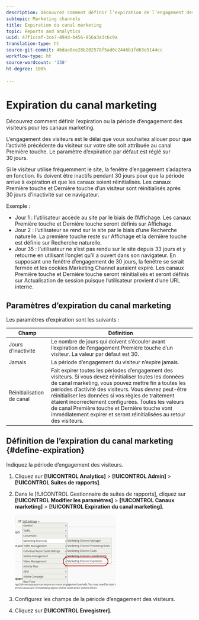 ```yaml
---
description: Découvrez comment définir l’expiration de l’engagement des visiteurs dans les canaux marketing.
subtopic: Marketing channels
title: Expiration du canal marketing
topic: Reports and analytics
uuid: 47f1ccaf-3ce7-494d-b456-956a3a3c6c9a
translation-type: ht
source-git-commit: 46dae8ee28b202578f5ad0c2446b1fd63e5144cc
workflow-type: ht
source-wordcount: '338'
ht-degree: 100%

---
```



# Expiration du canal marketing

Découvrez comment définir l’expiration ou la période d’engagement des visiteurs pour les canaux marketing.

L’engagement des visiteurs est le délai que vous souhaitez allouer pour que l’activité précédente du visiteur sur votre site soit attribuée au canal Première touche. Le paramètre d’expiration par défaut est réglé sur 30 jours.

Si le visiteur utilise fréquemment le site, la fenêtre d’engagement s’adaptera en fonction. Ils doivent être inactifs pendant 30 jours pour que la période arrive à expiration et que les canaux soient réinitialisés. Les canaux Première touche et Dernière touche d’un visiteur sont réinitialisés après 30 jours d’inactivité sur ce navigateur.

Exemple :

* Jour 1 : l’utilisateur accède au site par le biais de l’Affichage. Les canaux Première touche et Dernière touche seront définis sur Affichage.
* Jour 2 : l’utilisateur se rend sur le site par le biais d’une Recherche naturelle. La première touche reste sur Affichage et la dernière touche est définie sur Recherche naturelle.
* Jour 35 : l’utilisateur ne s’est pas rendu sur le site depuis 33 jours et y retourne en utilisant l’onglet qu’il a ouvert dans son navigateur. En supposant une fenêtre d’engagement de 30 jours, la fenêtre se serait fermée et les cookies Marketing Channel auraient expiré. Les canaux Première touche et Dernière touche seront réinitialisés et seront définis sur Actualisation de session puisque l’utilisateur provient d’une URL interne.

## Paramètres d’expiration du canal marketing

Les paramètres d’expiration sont les suivants :

| Champ | Définition |
|--- |--- |
| Jours d’inactivité | Le nombre de jours qui doivent s’écouler avant l’expiration de l’engagement Première touche d’un visiteur. La valeur par défaut est 30. |
| Jamais | La période d’engagement du visiteur n’expire jamais. |
| Réinitialisation de canal | Fait expirer toutes les périodes d’engagement des visiteurs.  Si vous devez réinitialiser toutes les données de canal marketing, vous pouvez mettre fin à toutes les périodes d’activité des visiteurs. Vous devrez peut-être réinitialiser les données si vos règles de traitement étaient incorrectement configurées. Toutes les valeurs de canal Première touche et Dernière touche vont immédiatement expirer et seront réinitialisées au retour des visiteurs. |

## Définition de l’expiration du canal marketing {#define-expiration}

Indiquez la période d’engagement des visiteurs.

1. Cliquez sur **[!UICONTROL Analytics]** > **[!UICONTROL Admin]** > **[!UICONTROL Suites de rapports]**.
2. Dans le [!UICONTROL Gestionnaire de suites de rapports], cliquez sur **[!UICONTROL Modifier les paramètres]** > **[!UICONTROL Canaux marketing]** > **[!UICONTROL Expiration du canal marketing]**.

   ![](assets/mchannel_expiration.png)

3. Configurez les champs de la période d’engagement des visiteurs.
4. Cliquez sur **[!UICONTROL Enregistrer]**.

